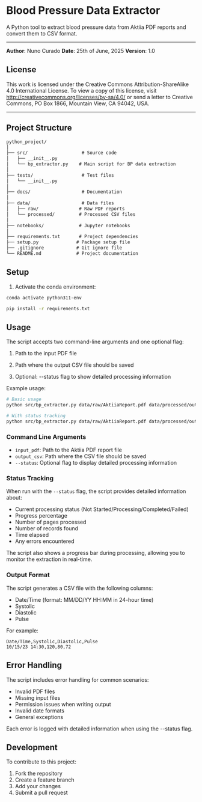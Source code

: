 # Blood Pressure Data Extractor

A Python tool to extract blood pressure data from Aktiia PDF reports and convert them to CSV format.

---

**Author**: Nuno Curado
**Date**: 25th of June, 2025
**Version**: 1.0

## License

This work is licensed under the Creative Commons Attribution-ShareAlike 4.0 International License. To view a copy of this license, visit http://creativecommons.org/licenses/by-sa/4.0/ or send a letter to Creative Commons, PO Box 1866, Mountain View, CA 94042, USA.

---

## Project Structure

```markdown
python_project/
│
├── src/                    # Source code
│   ├── __init__.py
│   └── bp_extractor.py    # Main script for BP data extraction
│
├── tests/                  # Test files
│   └── __init__.py
│
├── docs/                   # Documentation
│
├── data/                   # Data files
│   ├── raw/               # Raw PDF reports
│   └── processed/         # Processed CSV files
│
├── notebooks/             # Jupyter notebooks
│
├── requirements.txt       # Project dependencies
├── setup.py              # Package setup file
├── .gitignore            # Git ignore file
└── README.md             # Project documentation
```

## Setup

1. Activate the conda environment:

```bash
conda activate python311-env
```

```bash
pip install -r requirements.txt
```

## Usage

The script accepts two command-line arguments and one optional flag:

1. Path to the input PDF file

2. Path where the output CSV file should be saved

3. Optional: --status flag to show detailed processing information

Example usage:

```bash
# Basic usage
python src/bp_extractor.py data/raw/AktiiaReport.pdf data/processed/output.csv

# With status tracking
python src/bp_extractor.py data/raw/AktiiaReport.pdf data/processed/output.csv --status
```

### Command Line Arguments

- `input_pdf`: Path to the Aktiia PDF report file
- `output_csv`: Path where the CSV file should be saved
- `--status`: Optional flag to display detailed processing information

### Status Tracking

When run with the `--status` flag, the script provides detailed information about:

- Current processing status (Not Started/Processing/Completed/Failed)
- Progress percentage
- Number of pages processed
- Number of records found
- Time elapsed
- Any errors encountered

The script also shows a progress bar during processing, allowing you to monitor the extraction in real-time.

### Output Format

The script generates a CSV file with the following columns:

- Date/Time (format: MM/DD/YY HH:MM in 24-hour time)
- Systolic
- Diastolic
- Pulse

For example:

```
Date/Time,Systolic,Diastolic,Pulse
10/15/23 14:30,120,80,72
```

## Error Handling

The script includes error handling for common scenarios:

- Invalid PDF files
- Missing input files
- Permission issues when writing output
- Invalid date formats
- General exceptions

Each error is logged with detailed information when using the --status flag.

## Development

To contribute to this project:

1. Fork the repository
2. Create a feature branch
3. Add your changes
4. Submit a pull request
